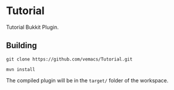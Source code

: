 Tutorial
========

Tutorial Bukkit Plugin.

Building
--------

    git clone https://github.com/vemacs/Tutorial.git

    mvn install

The compiled plugin will be in the `target/` folder of the workspace.
